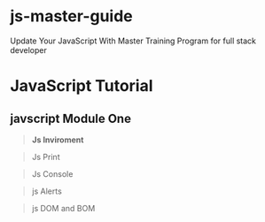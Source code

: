 # js-master-guide
Update Your JavaScript With Master Training Program for full stack developer

# JavaScript Tutorial

## javscript Module One

> **Js Inviroment**

> Js Print

> Js Console

> js Alerts

> js DOM and BOM

